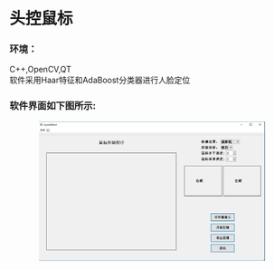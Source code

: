 # 头控鼠标
### 环境： 
C++,OpenCV,QT  
软件采用Haar特征和AdaBoost分类器进行人脸定位  
### 软件界面如下图所示:  

<div align=center><img width="400" src="https://github.com/heaodi/Face-control-mouse/blob/master/Resources/image.jpg"/></div>

